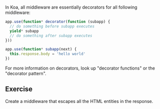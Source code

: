 
In Koa,
all middleware are essentially decorators for all following middleware:

```js
app.use(function* decorator(function (subapp) {
  // do something before subapp executes
  yield* subapp
  // do something after subapp executes
}))

app.use(function* subapp(next) {
  this.response.body = 'hello world'
})
```

For more information on decorators, look up "decorator functions" or the "decorator pattern".

## Exercise

Create a middleware that escapes all the HTML entities in the response.
